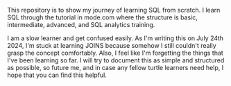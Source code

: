 This repository is to show my journey of learning SQL from scratch. I learn SQL through the tutorial in mode.com where the structure is basic, intermediate, 
advanced, and SQL analytics training.

I am a slow learner and get confused easily. As I'm writing this on July 24th 2024, I'm stuck at learning JOINS because somehow I still couldn't really grasp the concept
comfortably. Also, I feel like I'm forgetting the things that I've been learning so far. I will try to document this as simple and structured as possible, so future me,
and in case any fellow turtle learners need help, I hope that you can find this helpful.
